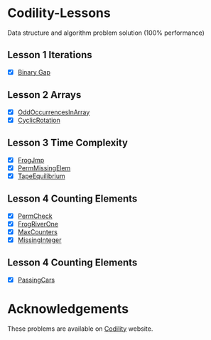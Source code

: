 # Codility-Lessons
Data structure and algorithm problem solution (100% performance)

## Lesson 1 Iterations</br>
- [x] [Binary Gap](https://github.com/Bansari711/Codility-Lessons/blob/master/BinaryGap.java)

## Lesson 2 Arrays</br>
- [x] [OddOccurrencesInArray](https://github.com/Bansari711/Codility-Lessons/blob/master/OddOccurrencesInArray.java)
- [x] [CyclicRotation](https://github.com/Bansari711/Codility-Lessons/blob/master/CyclicRotation.java)

## Lesson 3 Time Complexity</br>
- [x] [FrogJmp](https://github.com/Bansari711/Codility-Lessons/blob/master/FrogJump.java)
- [x] [PermMissingElem](https://github.com/Bansari711/Codility-Lessons/blob/master/PermMissingElem.java)
- [x] [TapeEquilibrium](https://github.com/Bansari711/Codility-Lessons/blob/master/TapeEquilibrium.java)

## Lesson 4 Counting Elements</br>
- [x] [PermCheck](https://github.com/Bansari711/Codility-Lessons/blob/master/PermCheck.java)
- [x] [FrogRiverOne](https://github.com/Bansari711/Codility-Lessons/blob/master/FrogRiverOne.java)
- [x] [MaxCounters](https://github.com/Bansari711/Codility-Lessons/blob/master/MaxCounters.java)
- [x] [MissingInteger](https://github.com/Bansari711/Codility-Lessons/blob/master/MissingInteger.java)

## Lesson 4 Counting Elements</br>
- [x] [PassingCars](https://github.com/Bansari711/Codility-Lessons/blob/master/PassingCars.java)


# Acknowledgements
These problems are available on [Codility](https://www.codility.com) website.
